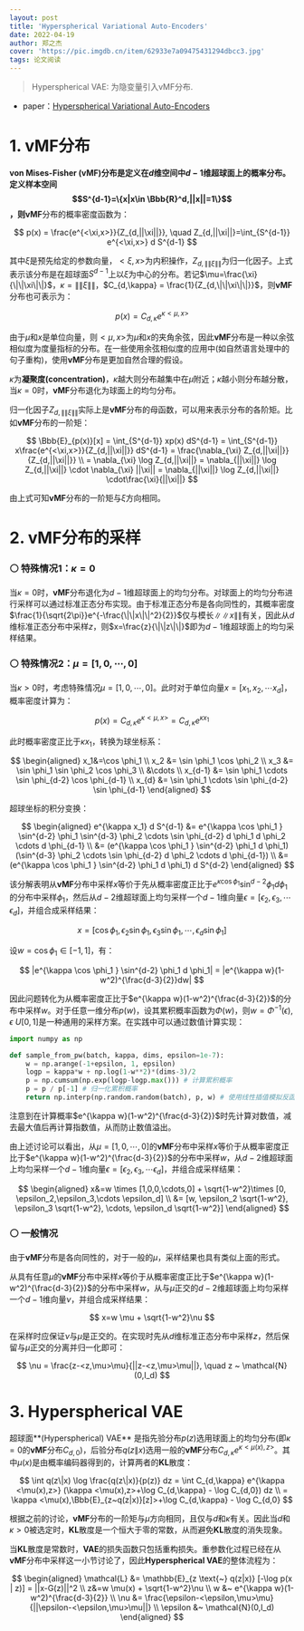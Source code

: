 ```yaml
---
layout: post
title: 'Hyperspherical Variational Auto-Encoders'
date: 2022-04-19
author: 郑之杰
cover: 'https://pic.imgdb.cn/item/62933e7a09475431294dbcc3.jpg'
tags: 论文阅读
---
```


> Hyperspherical VAE: 为隐变量引入vMF分布.

- paper：[Hyperspherical Variational Auto-Encoders](https://arxiv.org/abs/1804.00891)


# 1. vMF分布

**von Mises-Fisher (vMF)**分布是定义在$d$维空间中$d-1$维超球面上的概率分布。定义样本空间$$S^{d-1}=\{x|x\in \Bbb{R}^d,||x||=1\}$$，则**vMF**分布的概率密度函数为：

$$ p(x) = \frac{e^{<\xi,x>}}{Z_{d,||\xi||}}, \quad Z_{d,||\xi||}=\int_{S^{d-1}} e^{<\xi,x>} d S^{d-1} $$

其中$\xi$是预先给定的参数向量，$<\xi,x>$为内积操作，$Z_{d,\|\|\xi\|\|}$为归一化因子。上式表示该分布是在超球面$S^{d-1}$上以$\xi$为中心的分布。若记$\mu=\frac{\xi}{\|\|\xi\|\|}$，$\kappa=\|\|\xi\|\|$，$C_{d,\kappa} = \frac{1}{Z_{d,\|\|\xi\|\|}}$，则**vMF**分布也可表示为：

$$ p(x) = C_{d,\kappa} e^{\kappa <\mu,x>} $$

由于$\mu$和$x$是单位向量，则$<\mu,x>$为$\mu$和$x$的夹角余弦，因此**vMF**分布是一种以余弦相似度为度量指标的分布。在一些使用余弦相似度的应用中(如自然语言处理中的句子重构)，使用**vMF**分布是更加自然合理的假设。

$\kappa$为**凝聚度(concentration)**，$\kappa$越大则分布越集中在$\mu$附近；$\kappa$越小则分布越分散，当$\kappa=0$时，**vMF**分布退化为球面上的均匀分布。

归一化因子$Z_{d,\|\|\xi\|\|}$实际上是**vMF**分布的母函数，可以用来表示分布的各阶矩。比如**vMF**分布的一阶矩：

$$ \Bbb{E}_{p(x)}[x] = \int_{S^{d-1}} xp(x) dS^{d-1} = \int_{S^{d-1}} x\frac{e^{<\xi,x>}}{Z_{d,||\xi||}} dS^{d-1} = \frac{\nabla_{\xi} Z_{d,||\xi||}}{Z_{d,||\xi||}} \\ = \nabla_{\xi} \log Z_{d,||\xi||} = \nabla_{||\xi||} \log Z_{d,||\xi||} \cdot \nabla_{\xi} ||\xi|| = \nabla_{||\xi||} \log Z_{d,||\xi||} \cdot\frac{\xi}{||\xi||} $$

由上式可知**vMF**分布的一阶矩与$\xi$方向相同。

# 2. vMF分布的采样

### ⚪ 特殊情况1：$\kappa=0$

当$\kappa=0$时，**vMF**分布退化为$d-1$维超球面上的均匀分布。对球面上的均匀分布进行采样可以通过标准正态分布实现。由于标准正态分布是各向同性的，其概率密度$\frac{1}{\sqrt{2\pi}}e^{-\frac{\|\|x\|\|^2}{2}}$仅与模长$\|\|x\|\|$有关，因此从$d$维标准正态分布中采样$z$，则$x=\frac{z}{\|\|z\|\|}$即为$d-1$维超球面上的均匀采样结果。


### ⚪ 特殊情况2：$\mu=[1,0,\cdots,0]$

当$\kappa>0$时，考虑特殊情况$\mu=[1,0,\cdots,0]$。此时对于单位向量$x=[x_1,x_2,\cdots x_d]$，概率密度计算为：

$$ p(x) = C_{d,\kappa} e^{\kappa <\mu,x>}= C_{d,\kappa} e^{\kappa x_1} $$

此时概率密度正比于$\kappa x_1$，转换为球坐标系：

$$ \begin{aligned} x_1&=\cos \phi_1 \\ x_2 &= \sin \phi_1 \cos \phi_2 \\ x_3 &= \sin \phi_1 \sin \phi_2 \cos \phi_3 \\ &\cdots \\ x_{d-1} &= \sin \phi_1 \cdots \sin \phi_{d-2} \cos \phi_{d-1} \\ x_{d} &= \sin \phi_1 \cdots \sin \phi_{d-2} \sin \phi_{d-1} \end{aligned} $$

超球坐标的积分变换：

$$ \begin{aligned} e^{\kappa x_1} d S^{d-1} &= e^{\kappa \cos \phi_1 } \sin^{d-2} \phi_1 \sin^{d-3} \phi_2 \cdots \sin \phi_{d-2} d \phi_1 d \phi_2 \cdots d \phi_{d-1} \\ &= (e^{\kappa \cos \phi_1 } \sin^{d-2} \phi_1 d \phi_1) (\sin^{d-3} \phi_2 \cdots \sin \phi_{d-2}  d \phi_2 \cdots d \phi_{d-1}) \\ &= (e^{\kappa \cos \phi_1 } \sin^{d-2} \phi_1 d \phi_1) d S^{d-2} \end{aligned} $$

该分解表明从**vMF**分布中采样$x$等价于先从概率密度正比于$e^{\kappa \cos \phi_1 } \sin^{d-2} \phi_1 d \phi_1$的分布中采样$\phi_1$，然后从$d-2$维超球面上均匀采样一个$d-1$维向量$\epsilon=[\epsilon_2,\epsilon_3,\cdots \epsilon_d]$，并组合成采样结果：

$$ x = [\cos \phi_1, \epsilon_2 \sin \phi_1, \epsilon_3 \sin \phi_1, \cdots, \epsilon_d \sin \phi_1] $$

设$w=\cos \phi_1 \in [-1,1]$，有：

$$  |e^{\kappa \cos \phi_1 } \sin^{d-2} \phi_1 d \phi_1| = |e^{\kappa w}(1-w^2)^{\frac{d-3}{2}}dw|  $$

因此问题转化为从概率密度正比于$e^{\kappa w}(1-w^2)^{\frac{d-3}{2}}$的分布中采样$w$。对于任意一维分布$p(w)$，设其累积概率函数为$\Phi(w)$，则$w=\Phi^{-1}(\epsilon),\epsilon~U[0,1]$是一种通用的采样方案。在实践中可以通过数值计算实现：

```python
import numpy as np

def sample_from_pw(batch, kappa, dims, epsilon=1e-7):
    w = np.arange(-1+epsilon, 1, epsilon)
    logp = kappa*w + np.log(1-w**2)*(dims-3)/2
    p = np.cumsum(np.exp(logp-logp.max())) # 计算累积概率
    p = p / p[-1] # 归一化累积概率
    return np.interp(np.random.random(batch), p, w) # 使用线性插值模拟反函数
```

注意到在计算概率$e^{\kappa w}(1-w^2)^{\frac{d-3}{2}}$时先计算对数值，减去最大值后再计算指数值，从而防止数值溢出。

由上述讨论可以看出，从$\mu=[1,0,\cdots,0]$的**vMF**分布中采样$x$等价于从概率密度正比于$e^{\kappa w}(1-w^2)^{\frac{d-3}{2}}$的分布中采样$w$，从$d-2$维超球面上均匀采样一个$d-1$维向量$\epsilon=[\epsilon_2,\epsilon_3,\cdots \epsilon_d]$，并组合成采样结果：

$$ \begin{aligned} x&=w \times [1,0,0,\cdots,0] + \sqrt{1-w^2}\times [0, \epsilon_2,\epsilon_3,\cdots \epsilon_d] \\ &= [w, \epsilon_2 \sqrt{1-w^2}, \epsilon_3 \sqrt{1-w^2}, \cdots, \epsilon_d \sqrt{1-w^2}] \end{aligned} $$

### ⚪ 一般情况

由于**vMF**分布是各向同性的，对于一般的$\mu$，采样结果也具有类似上面的形式。

从具有任意$\mu$的**vMF**分布中采样$x$等价于从概率密度正比于$e^{\kappa w}(1-w^2)^{\frac{d-3}{2}}$的分布中采样$w$，从与$\mu$正交的$d-2$维超球面上均匀采样一个$d-1$维向量$\nu$，并组合成采样结果：

$$  x=w \mu + \sqrt{1-w^2}\nu $$

在采样时应保证$\nu$与$\mu$是正交的。在实现时先从$d$维标准正态分布中采样$z$，然后保留与$\mu$正交的分离并归一化即可：

$$ \nu = \frac{z-<z,\mu>\mu}{||z-<z,\mu>\mu||}, \quad z ~ \mathcal{N}(0,I_d) $$

# 3. Hyperspherical VAE
超球面**(Hyperspherical) VAE** 是指先验分布$p(z)$选用球面上的均匀分布(即$\kappa=0$的**vMF**分布$C_{d,0}$)，后验分布$q(z\|x)$选用一般的**vMF**分布$C_{d,\kappa} e^{\kappa <\mu(x),z>}$。其中$\mu(x)$是由概率编码器得到的，计算两者的**KL**散度：

$$ \int q(z\|x) \log \frac{q(z\|x)}{p(z)} dz = \int C_{d,\kappa} e^{\kappa <\mu(x),z>} (\kappa <\mu(x),z>+\log C_{d,\kappa} - \log C_{d,0}) dz \\ = \kappa <\mu(x),\Bbb{E}_{z~q(z|x)}[z]>+\log C_{d,\kappa} - \log C_{d,0} $$

根据之前的讨论，**vMF**分布的一阶矩与$\mu$方向相同，且仅与$d$和$\kappa$有关。因此当$d$和$\kappa>0$被选定时，**KL**散度是一个恒大于零的常数，从而避免**KL**散度的消失现象。

当**KL**散度是常数时，**VAE**的损失函数只包括重构损失。重参数化过程已经在从**vMF**分布中采样这一小节讨论了，因此**Hyperspherical VAE**的整体流程为：

$$ \begin{aligned} \mathcal{L}  &= \mathbb{E}_{z \text{~} q(z|x)} [-\log p(x | z)] = ||x-G(z)||^2 \\ z&=w \mu(x) + \sqrt{1-w^2}\nu \\ w &~ e^{\kappa w}(1-w^2)^{\frac{d-3}{2}} \\  \nu &= \frac{\epsilon-<\epsilon,\mu>\mu}{||\epsilon-<\epsilon,\mu>\mu||} \\ \epsilon &~ \mathcal{N}(0,I_d) \end{aligned} $$

